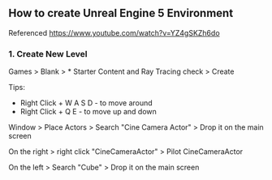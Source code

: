 ## How to create Unreal Engine 5 Environment
Referenced https://www.youtube.com/watch?v=YZ4gSKZh6do

### 1. Create New Level
Games > Blank > * Starter Content and Ray Tracing check > Create

Tips: 
- Right Click + W A S D - to move around
- Right Click + Q E - to move up and down


Window > Place Actors > Search "Cine Camera Actor" > Drop it on the main screen

On the right > right click "CineCameraActor" > Pilot CineCameraActor

On the left > Search "Cube" > Drop it on the main screen